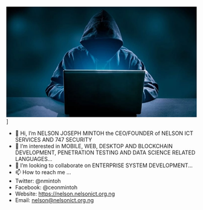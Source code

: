 [![MasterHead](https://github.com/ceonmintoh/ceonmintoh/blob/2a05edc3cd21f15fb59e65846f4423b7093c26cc/bg.webp)](https://github.com/ceonmintoh)]

- 👋 Hi, I’m NELSON JOSEPH MINTOH the CEO/FOUNDER of NELSON ICT SERVICES AND 747 SECURITY
- 👀 I’m interested in MOBILE, WEB, DESKTOP AND BLOCKCHAIN DEVELOPMENT, PENETRATION TESTING AND DATA SCIENCE RELATED LANGUAGES...
- 💞️ I’m looking to collaborate on ENTERPRISE SYSTEM DEVELOPMENT...
- 📫 How to reach me ...
- Twitter: @nmintoh
- Facebook: @ceonmintoh
- Website: https://nelson.nelsonict.org.ng
- Email: nelson@nelsonict.org.ng

<!---
ceonmintoh/ceonmintoh is a ✨ special ✨ repository because its `README.md` (this file) appears on your GitHub profile.
You can click the Preview link to take a look at your changes.
--->
